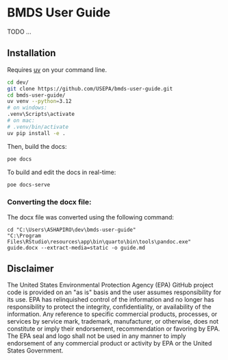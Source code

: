 # BMDS User Guide

TODO ...

## Installation

Requires [uv](https://docs.astral.sh/uv/) on your command line.

```bash
cd dev/
git clone https://github.com/USEPA/bmds-user-guide.git
cd bmds-user-guide/
uv venv --python=3.12
# on windows:
.venv\Scripts\activate
# on mac:
# .venv/bin/activate
uv pip install -e .
```

Then, build the docs:

```bash
poe docs
```

To build and edit the docs in real-time:

```bash
poe docs-serve
```

### Converting the docx file:

The docx file was converted using the following command:

```batch
cd "C:\Users\ASHAPIRO\dev\bmds-user-guide"
"C:\Program Files\RStudio\resources\app\bin\quarto\bin\tools\pandoc.exe" guide.docx --extract-media=static -o guide.md
```

## Disclaimer

The United States Environmental Protection Agency (EPA) GitHub project code is provided on an "as is" basis and the user assumes responsibility for its use.  EPA has relinquished control of the information and no longer has responsibility to protect the integrity, confidentiality, or availability of the information.  Any reference to specific commercial products, processes, or services by service mark, trademark, manufacturer, or otherwise, does not constitute or imply their endorsement, recommendation or favoring by EPA.  The EPA seal and logo shall not be used in any manner to imply endorsement of any commercial product or activity by EPA or the United States Government.
